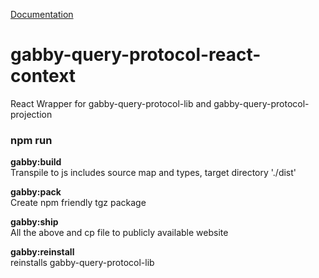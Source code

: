 [Documentation](https://terary.github.io/gabby-query-protocol-react-context/)

# gabby-query-protocol-react-context

React Wrapper for gabby-query-protocol-lib and gabby-query-protocol-projection



### npm run

**gabby:build**  
Transpile to js includes source map
and types, target directory './dist'

**gabby:pack**  
Create npm friendly tgz package

**gabby:ship**  
All the above and cp file to
publicly available website

**gabby:reinstall**  
reinstalls gabby-query-protocol-lib

